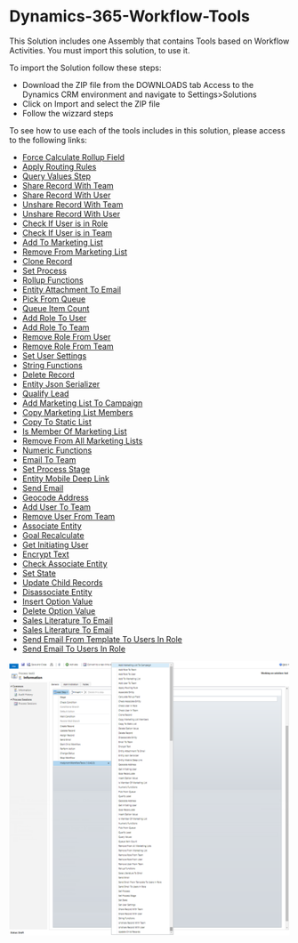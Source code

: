# Dynamics-365-Workflow-Tools
This Solution includes one Assembly that contains Tools based on Workflow Activities.
You must import this solution, to use it.

To import the Solution follow these steps:

* Download the ZIP file from the DOWNLOADS tab
 Access to the Dynamics CRM environment and navigate to Settings>Solutions
* Click on Import and select the ZIP file
* Follow the wizzard steps

To see how to use each of the tools includes in this solution, please access to the following links:
* [Force Calculate Rollup Field](/docs/Force%20Calculate%20Rollup%20Field.md)
* [Apply Routing Rules](/docs/Apply%20Routing%20Rules.md)
* [Query Values Step](/docs/Query%20Values%20Step.md)
* [Share Record With Team](/docs/Share%20Record%20With%20Team.md)
* [Share Record With User](/docs/Share%20Record%20With%20User.md)
* [Unshare Record With Team](/docs/Unshare%20Record%20With%20Team.md)
* [Unshare Record With User](/docs/Unshare%20Record%20With%20User.md)
* [Check If User is in Role](/docs/Check%20If%20User%20is%20in%20Role.md)
* [Check If User is in Team](/docs/Check%20If%20User%20is%20in%20Team.md)
* [Add To Marketing List](/docs/Add%20To%20Marketing%20List.md)
* [Remove From Marketing List](/docs/Remove%20From%20Marketing%20List.md)
* [Clone Record](/docs/Clone%20Record.md)
* [Set Process](/docs/Set%20Process.md)
* [Rollup Functions](/docs/Rollup%20Functions.md)
* [Entity Attachment To Email](/docs/Entity%20Attachment%20To%20Email.md)
* [Pick From Queue](/docs/Pick%20From%20Queue.md)
* [Queue Item Count](/docs/Queue%20Item%20Count.md)
* [Add Role To User](/docs/Add%20Role%20To%20User.md)
* [Add Role To Team](/docs/Add%20Role%20To%20Team.md)
* [Remove Role From User](/docs/Remove%20Role%20From%20User.md)
* [Remove Role From Team](/docs/Remove%20Role%20From%20Team.md)
* [Set User Settings](/docs/Set%20User%20Settings.md)
* [String Functions](/docs/String%20Functions.md)
* [Delete Record](/docs/Delete%20Record.md)
* [Entity Json Serializer](/docs/Entity%20Json%20Serializer.md)
* [Qualify Lead](/docs/Qualify%20Lead.md)
* [Add Marketing List To Campaign](/docs/Add%20Marketing%20List%20To%20Campaign.md)
* [Copy Marketing List Members](/docs/Copy%20Marketing%20List%20Members.md)
* [Copy To Static List](/docs/Copy%20To%20Static%20List.md)
* [Is Member Of Marketing List](/docs/Is%20Member%20Of%20Marketing%20List.md)
* [Remove From All Marketing Lists](/docs/Remove%20From%20All%20Marketing%20Lists.md)
* [Numeric Functions](/docs/Numeric%20Functions.md)
* [Email To Team](/docs/Email%20To%20Team.md)
* [Set Process Stage](/docs/Set%20Process%20Stage.md)
* [Entity Mobile Deep Link](/docs/Entity%20Mobile%20Deep%20Link.md)
* [Send Email](/docs/Send%20Email.md)
* [Geocode Address](/docs/Geocode%20Address.md)
* [Add User To Team](/docs/Add%20User%20To%20Team.md)
* [Remove User From Team](/docs/Remove%20User%20From%20Team.md)
* [Associate Entity](/docs/Associate%20Entity.md)
* [Goal Recalculate](/docs/Goal%20Recalculate.md)
* [Get Initiating User](/docs/Get%20Initiating%20User.md)
* [Encrypt Text](/docs/Encrypt%20Text.md)
* [Check Associate Entity](/docs/Check%20Associate%20Entity.md)
* [Set State](/docs/Set%20State.md)
* [Update Child Records](/docs/Update%20Child%20Records.md)
* [Disassociate Entity](/docs/Disassociate%20Entity.md)
* [Insert Option Value](/docs/Insert%20Option%20Value.md)
* [Delete Option Value](/docs/Delete%20Option%20Value.md)
* [Sales Literature To Email](/docs/Sales%20Literature%20To%20Email.md)
* [Sales Literature To Email](/docs/Sales%20Literature%20To%20Email.md)
* [Send Email From Template To Users In Role](/docs/SendEmailFromTemplateToUsersInRole.md)
* [Send Email To Users In Role](/docs/SendEmailToUsersInRole.md)

![](docs/Home_wf1_42.png)

